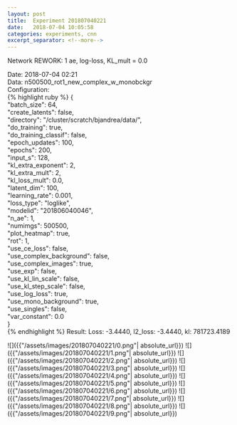 ```yaml
---
layout: post
title:  Experiment 201807040221
date:   2018-07-04 10:05:58
categories: experiments, cnn
excerpt_separator: <!--more-->
---
```

Network REWORK: 1 ae, log-loss, KL_mult = 0.0  

 <!--more-->
Date: 2018-07-04 02:21  
Data: n500500_rot1_new_complex_w_monobckgr  
Configuration:   
{% highlight ruby %}
{  
    "batch_size": 64,   
    "create_latents": false,   
    "directory": "/cluster/scratch/bjandrea/data/",   
    "do_training": true,   
    "do_training_classif": false,   
    "epoch_updates": 100,   
    "epochs": 200,   
    "input_s": 128,   
    "kl_extra_exponent": 2,   
    "kl_extra_mult": 2,   
    "kl_loss_mult": 0.0,   
    "latent_dim": 100,   
    "learning_rate": 0.001,   
    "loss_type": "loglike",   
    "modelid": "201806040046",   
    "n_ae": 1,   
    "numimgs": 500500,   
    "plot_heatmap": true,   
    "rot": 1,   
    "use_ce_loss": false,   
    "use_complex_background": false,   
    "use_complex_images": true,   
    "use_exp": false,   
    "use_kl_lin_scale": false,   
    "use_kl_step_scale": false,   
    "use_log_loss": true,   
    "use_mono_background": true,   
    "use_singles": false,   
    "var_constant": 0.0  
}  
{% endhighlight %}
Result: Loss: -3.4440, l2_loss: -3.4440, kl: 781723.4189  

![]({{"/assets/images/201807040221/0.png"| absolute_url}})
![]({{"/assets/images/201807040221/1.png"| absolute_url}})
![]({{"/assets/images/201807040221/2.png"| absolute_url}})
![]({{"/assets/images/201807040221/3.png"| absolute_url}})
![]({{"/assets/images/201807040221/4.png"| absolute_url}})
![]({{"/assets/images/201807040221/5.png"| absolute_url}})
![]({{"/assets/images/201807040221/6.png"| absolute_url}})
![]({{"/assets/images/201807040221/7.png"| absolute_url}})
![]({{"/assets/images/201807040221/8.png"| absolute_url}})
![]({{"/assets/images/201807040221/9.png"| absolute_url}})
